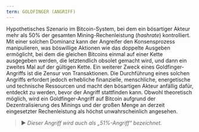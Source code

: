 ```yaml
---
term: GOLDFINGER (ANGRIFF)
---
```


Hypothetisches Szenario im Bitcoin-System, bei dem ein bösartiger Akteur mehr als 50% der gesamten Mining-Rechenleistung (*hashrate*) kontrolliert. Mit einer solchen Dominanz kann der Angreifer den Konsensprozess manipulieren, was böswillige Aktionen wie das doppelte Ausgeben ermöglicht, bei dem die gleichen Bitcoins einmal auf einer Kette ausgegeben werden, die letztendlich obsolet gemacht wird, und dann ein zweites Mal auf der gültigen Kette. Ein weiterer Zweck eines Goldfinger-Angriffs ist die Zensur von Transaktionen. Die Durchführung eines solchen Angriffs erfordert jedoch erhebliche finanzielle, menschliche, energetische und technische Ressourcen und macht den bösartigen Akteur anfällig dafür, entdeckt zu werden, bevor der Angriff stattfinden kann. Obwohl theoretisch möglich, wird ein Goldfinger-Angriff auf Bitcoin aufgrund der Dezentralisierung des Minings und der großen Menge an derzeit eingesetzter Rechenleistung als höchst unwahrscheinlich angesehen.

> ► *Dieser Angriff wird auch als „51%-Angriff“ bezeichnet.*